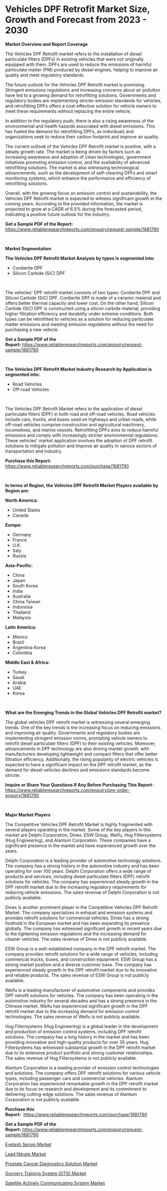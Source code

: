 <p><h1>Vehicles DPF Retrofit Market Size, Growth and Forecast from 2023 - 2030</h1></p><p><strong>Market Overview and Report Coverage</strong></p>
<p><p>The Vehicles DPF Retrofit market refers to the installation of diesel particulate filters (DPFs) in existing vehicles that were not originally equipped with them. DPFs are used to reduce the emissions of harmful particulate matter (PM) produced by diesel engines, helping to improve air quality and meet regulatory standards.</p><p>The future outlook for the Vehicles DPF Retrofit market is promising. Stringent emissions regulations and increasing concerns about air pollution have led to a growing demand for retrofitting solutions. Governments and regulatory bodies are implementing stricter emission standards for vehicles, and retrofitting DPFs offers a cost-effective solution for vehicle owners to meet these requirements without replacing the entire vehicle.</p><p>In addition to the regulatory push, there is also a rising awareness of the environmental and health hazards associated with diesel emissions. This has fueled the demand for retrofitting DPFs, as individuals and organizations seek to reduce their carbon footprint and improve air quality.</p><p>The current outlook of the Vehicles DPF Retrofit market is positive, with a steady growth rate. The market is being driven by factors such as increasing awareness and adoption of clean technologies, government initiatives promoting emission control, and the availability of advanced retrofitting solutions. The market is also witnessing technological advancements, such as the development of self-cleaning DPFs and smart monitoring systems, which enhance the performance and efficiency of retrofitting solutions.</p><p>Overall, with the growing focus on emission control and sustainability, the Vehicles DPF Retrofit market is expected to witness significant growth in the coming years. According to the provided information, the market is projected to grow at a CAGR of 6.5% during the forecasted period, indicating a positive future outlook for the industry.</p></p>
<p><strong>Get a Sample PDF of the Report:</strong> <a href="https://www.reliableresearchreports.com/enquiry/request-sample/1681790">https://www.reliableresearchreports.com/enquiry/request-sample/1681790</a></p>
<p>&nbsp;</p>
<p><strong>Market Segmentation</strong></p>
<p><strong>The Vehicles DPF Retrofit Market Analysis by types is segmented into:</strong></p>
<p><ul><li>Cordierite DPF</li><li>Silicon Carbide (SiC) DPF</li></ul></p>
<p>&nbsp;</p>
<p><p>The vehicles' DPF retrofit market consists of two types: Cordierite DPF and Silicon Carbide (SiC) DPF. Cordierite DPF is made of a ceramic material and offers better thermal capacity and lower cost. On the other hand, Silicon Carbide (SiC) DPF is constructed using a silicon carbide material, providing higher filtration efficiency and durability under extreme conditions. Both types can be retrofitted to vehicles as a solution for reducing particulate matter emissions and meeting emission regulations without the need for purchasing a new vehicle.</p></p>
<p><strong>Get a Sample PDF of the Report:</strong>&nbsp;<a href="https://www.reliableresearchreports.com/enquiry/request-sample/1681790">https://www.reliableresearchreports.com/enquiry/request-sample/1681790</a></p>
<p>&nbsp;</p>
<p><strong>The Vehicles DPF Retrofit Market Industry Research by Application is segmented into:</strong></p>
<p><ul><li>Road Vehicles</li><li>Off-road Vehicles</li></ul></p>
<p>&nbsp;</p>
<p><p>The Vehicles DPF Retrofit Market refers to the application of diesel particulate filters (DPF) in both road and off-road vehicles. Road vehicles include cars, trucks, and buses used on highways and urban roads, while off-road vehicles comprise construction and agricultural machinery, locomotives, and marine vessels. Retrofitting DPFs aims to reduce harmful emissions and comply with increasingly stricter environmental regulations. These vehicles' market application involves the adoption of DPF retrofit solutions to mitigate pollution and improve air quality in various sectors of transportation and industry.</p></p>
<p><strong>Purchase this Report:</strong>&nbsp; <a href="https://www.reliableresearchreports.com/purchase/1681790">https://www.reliableresearchreports.com/purchase/1681790</a></p>
<p>&nbsp;</p>
<p><strong>In terms of Region, the Vehicles DPF Retrofit Market Players available by Region are:</strong></p>
<p>
    <p> <strong> North America: </strong>
        <ul>
            <li>United States</li>
            <li>Canada</li>
        </ul>
        </p> 
    <p> <strong> Europe: </strong>
        <ul>
            <li>Germany</li>
            <li>France</li>
            <li>U.K.</li>
            <li>Italy</li>
            <li>Russia</li>
        </ul>
        </p> 
    <p> <strong> Asia-Pacific: </strong>
        <ul>
            <li>China</li>
            <li>Japan</li>
            <li>South Korea</li>
            <li>India</li>
            <li>Australia</li>
            <li>China Taiwan</li>
            <li>Indonesia</li>
            <li>Thailand</li>
            <li>Malaysia</li>
        </ul>
        </p> 
    <p> <strong> Latin America: </strong>
        <ul>
            <li>Mexico</li>
            <li>Brazil</li>
            <li>Argentina Korea</li>
            <li>Colombia</li>
        </ul>
        </p> 
    <p> <strong> Middle East & Africa: </strong>
        <ul>
            <li>Turkey</li>
            <li>Saudi</li>
            <li>Arabia</li>
            <li>UAE</li>
            <li>Korea</li>
        </ul>
    </p>
    </p>
<p>&nbsp;</p>
<p><strong>What are the Emerging Trends in the Global Vehicles DPF Retrofit market?</strong></p>
<p><p>The global vehicles DPF retrofit market is witnessing several emerging trends. One of the key trends is the increasing focus on reducing emissions and improving air quality. Governments and regulatory bodies are implementing stringent emission norms, prompting vehicle owners to retrofit diesel particulate filters (DPF) to their existing vehicles. Moreover, advancements in DPF technology are also driving market growth, with manufacturers developing lightweight and compact filters that offer better filtration efficiency. Additionally, the rising popularity of electric vehicles is expected to have a significant impact on the DPF retrofit market, as the demand for diesel vehicles declines and emissions standards become stricter.</p></p>
<p><strong>Inquire or Share Your Questions If Any Before Purchasing This Report</strong>- <a href="https://www.reliableresearchreports.com/enquiry/pre-order-enquiry/1681790">https://www.reliableresearchreports.com/enquiry/pre-order-enquiry/1681790</a></p>
<p>&nbsp;</p>
<p><strong>Major Market Players</strong></p>
<p><p>The Competitive Vehicles DPF Retrofit Market is highly fragmented with several players operating in the market. Some of the key players in this market are Delphi Corporation, Dinex, ESW Group, Weifu, Hug Filtersystems (Hug Engineering), and Alantum Corporation. These companies have a significant presence in the market and have experienced growth over the years.</p><p>Delphi Corporation is a leading provider of automotive technology solutions. The company has a strong history in the automotive industry and has been operating for over 100 years. Delphi Corporation offers a wide range of products and services, including diesel particulate filters (DPF) retrofit solutions for vehicles. The company has experienced steady growth in the DPF retrofit market due to the increasing regulatory requirements for reducing vehicle emissions. The sales revenue of Delphi Corporation is not publicly available.</p><p>Dinex is another prominent player in the Competitive Vehicles DPF Retrofit Market. The company specializes in exhaust and emission systems and provides retrofit solutions for commercial vehicles. Dinex has a strong foothold in the European market and has been expanding its presence globally. The company has witnessed significant growth in recent years due to the tightening emission regulations and the increasing demand for cleaner vehicles. The sales revenue of Dinex is not publicly available.</p><p>ESW Group is a well-established company in the DPF retrofit market. The company provides retrofit solutions for a wide range of vehicles, including commercial trucks, buses, and construction equipment. ESW Group has a strong market position and a diverse customer base. The company has experienced steady growth in the DPF retrofit market due to its innovative and reliable products. The sales revenue of ESW Group is not publicly available.</p><p>Weifu is a leading manufacturer of automotive components and provides DPF retrofit solutions for vehicles. The company has been operating in the automotive industry for several decades and has a strong presence in the Chinese market. Weifu has experienced significant growth in the DPF retrofit market due to the increasing demand for emission control technologies. The sales revenue of Weifu is not publicly available.</p><p>Hug Filtersystems (Hug Engineering) is a global leader in the development and production of emission control systems, including DPF retrofit solutions. The company has a long history in the market and has been providing innovative and high-quality products for over 35 years. Hug Filtersystems has witnessed substantial growth in the DPF retrofit market due to its extensive product portfolio and strong customer relationships. The sales revenue of Hug Filtersystems is not publicly available.</p><p>Alantum Corporation is a leading provider of emission control technologies and solutions. The company offers DPF retrofit solutions for various vehicle types, including passenger cars and commercial vehicles. Alantum Corporation has experienced remarkable growth in the DPF retrofit market due to its focus on research and development and its commitment to delivering cutting-edge solutions. The sales revenue of Alantum Corporation is not publicly available.</p></p>
<p><strong>Purchase this Report:</strong>&nbsp;&nbsp;<a href="https://www.reliableresearchreports.com/purchase/1681790">https://www.reliableresearchreports.com/purchase/1681790</a></p>
<p></p>
<p><strong>Get a Sample PDF of the Report:</strong>&nbsp;<a href="https://www.reliableresearchreports.com/enquiry/request-sample/1681790">https://www.reliableresearchreports.com/enquiry/request-sample/1681790</a></p>
<p><p><a href="https://medium.com/@blow.allow.stir/eyelash-serum-market-size-growth-forecast-2023-2030-8f43a3a3e0b9">Eyelash Serum Market</a></p><p><a href="https://medium.com/@norvalolson/lead-nitrate-market-size-growth-forecast-2023-2030-89c92d799cdf">Lead Nitrate Market</a></p><p><a href="https://www.linkedin.com/pulse/prostate-cancer-diagnostics-solution-market-insights-players/">Prostate Cancer Diagnostics Solution Market</a></p><p><a href="https://www.linkedin.com/pulse/gunnery-training-system-gts-market-share-amp-new-trends-analysis/">Gunnery Training System (GTS) Market</a></p><p><a href="https://www.linkedin.com/pulse/satellite-actively-communicating-system-market-size-2023-2030/">Satellite Actively Communicating System Market</a></p></p>